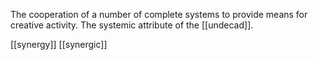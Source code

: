 The cooperation of a number of complete systems to provide means for creative activity. The systemic attribute of the [[undecad]]. 

[[synergy]]
[[synergic]]